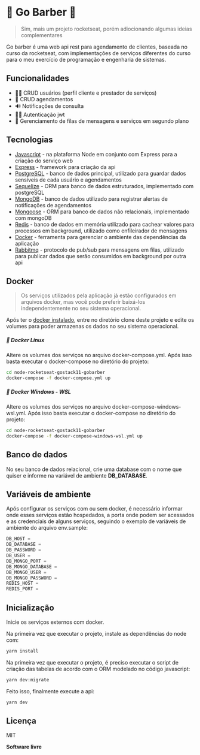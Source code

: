 # 💈 Go Barber 💈
> Sim, mais um projeto rocketseat, porém adiocionando algumas ideias complementares

Go barber é uma web api rest para agendamento de clientes, baseada no curso da rocketseat, com implementações de serviços diferentes do curso para o meu exercício de programação e engenharia de sistemas.

## Funcionalidades

- 👷‍♂️ CRUD usuários (perfil cliente e prestador de serviços)
- 📅 CRUD agendamentos
- 🔊 Notificações de consulta
- 👮‍♀️ Autenticação jwt
- 📂 Gerenciamento de filas de mensagens e serviços em segundo plano

## Tecnologias

- [Javascript](https://nodejs.org/) - na plataforma Node em conjunto com Express para a criação do serviço web
- [Express](https://nodejs.org/) - framework para criação da api
- [PostgreSQL](https://www.postgresql.org/) - banco de dados principal, utilizado para guardar dados sensíveis de cada usuário e agendamentos
- [Sequelize](http://sequelize.org/) - ORM para banco de dados estruturados, implementado com postgreSQL
- [MongoDB](https://www.mongodb.com/try/download/community) - banco de dados utilizado para registrar alertas de notificações de agendamentos
- [Mongoose](https://www.npmjs.com/package/mongoose) - ORM para banco de dados não relacionais, implementado com mongoDB
- [Redis](https://redis.io/) - banco de dados em memória utilizado para cachear valores para processos em background, utilizado como enfileirador de mensagens
- [Docker](https://docs.docker.com/get-started/)  - ferramenta para gerenciar o ambiente das dependências da aplicação
- [Rabbitmq](https://www.rabbitmq.com/#getstarted) - protocolo de pub/sub para mensagens em filas, utilizado para publicar dados que serão consumidos em background por outra api



## Docker

>Os serviços utilizados pela aplicação já estão configurados em arquivos docker, mas você pode preferir baixá-los independentemente no seu sistema operacional.

Após ter o [docker instalado](https://docs.docker.com/get-docker/), entre no diretório clone deste projeto e edite os volumes para poder armazenas os dados no seu sistema operacional.

##### 🐳 Docker Linux
Altere os volumes dos serviços no arquivo docker-compose.yml.
Após isso basta executar o docker-compose no diretório do projeto:

```sh
cd node-rocketseat-gostack11-gobarber
docker-compose -f docker-compose.yml up
```

##### 🐳 Docker Windows - WSL
Altere os volumes dos serviços no arquivo docker-compose-windows-wsl.yml.
Após isso basta executar o docker-compose no diretório do projeto:

```sh
cd node-rocketseat-gostack11-gobarber
docker-compose -f docker-compose-windows-wsl.yml up
```

## Banco de dados
No seu banco de dados relacional, crie uma database com o nome que quiser e informe na variável de ambiente **DB_DATABASE**.

## Variáveis de ambiente
Após configurar os serviços com ou sem docker, é necessário informar onde esses serviços estão hospedados, a porta onde podem ser acessados e as credenciais de alguns serviços, seguindo o exemplo de variáveis de ambiente do arquivo env.sample:

```javascript
DB_HOST =
DB_DATABASE =
DB_PASSWORD =
DB_USER =
DB_MONGO_PORT =
DB_MONGO_DATABASE =
DB_MONGO_USER =
DB_MONGO_PASSWORD =
REDIS_HOST =
REDIS_PORT =
```

## Inicialização
Inicie os serviços externos com docker.

Na primeira vez que executar o projeto, instale as dependências do node com:
```sh
yarn install
```

Na primeira vez que executar o projeto, é preciso executar o script de criação das tabelas de acordo com o ORM modelado no código javascript:
```sh
yarn dev:migrate
```

Feito isso, finalmente execute a api:
```sh
yarn dev
```

## Licença

MIT

**Software livre**
